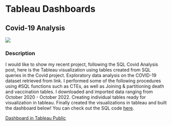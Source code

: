 # Tableau Dashboards

## Covid-19 Analysis 

<image src="/Tableau_Project2/resources/tableau_covid.jpg" />

### Description

I would like to show my recent project, following the SQL Covid Analysis post, here is the Tableau visualization using tables created from SQL queries in the Covid project. Exploratory data analysis on the COVID-19 dataset retrieved from link. I performed some of the following procedures using  #SQL functions such as CTEs, as well as Joining & partitioning death and vaccination tables. I downloaded and imported data ranging from October 2020 - October 2022. Creating individual tables ready for visualization in tableau. Finally created the visualizations in tableau and built the dashboard below!
You can check out the SQL code [here](https://github.com/mahsahadikhanloo/SQLQueries).

[Dashboard in Tableau Public](https://public.tableau.com/app/profile/mahsa.hadikhanloo/viz/CovidDashboard_16769098459150/Dashboard1)